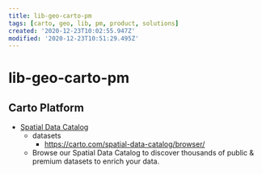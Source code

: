 ```yaml
---
title: lib-geo-carto-pm
tags: [carto, geo, lib, pm, product, solutions]
created: '2020-12-23T10:02:55.947Z'
modified: '2020-12-23T10:51:29.495Z'
---
```


# lib-geo-carto-pm

## Carto Platform

- [Spatial Data Catalog](https://carto.com/spatial-data-catalog/)
  - datasets
    - https://carto.com/spatial-data-catalog/browser/
  - Browse our Spatial Data Catalog to discover thousands of public & premium datasets to enrich your data. 
